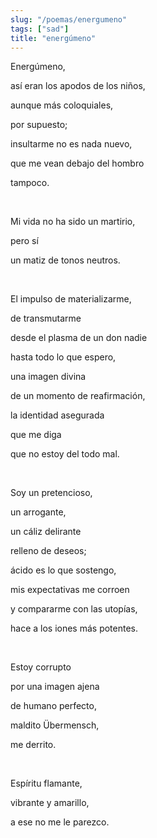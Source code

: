 ```yaml
---
slug: "/poemas/energumeno"
tags: ["sad"]
title: "energúmeno"
---
```

Energúmeno,

así eran los apodos de los niños,

aunque más coloquiales,

por supuesto;

insultarme no es nada nuevo,

que me vean debajo del hombro

tampoco.

&nbsp;

Mi vida no ha sido un martirio,

pero sí

un matiz de tonos neutros.

&nbsp;

El impulso de materializarme,

de transmutarme

desde el plasma de un don nadie

hasta todo lo que espero,

una imagen divina

de un momento de reafirmación,

la identidad asegurada

que me diga

que no estoy del todo mal.

&nbsp;

Soy un pretencioso,

un arrogante,

un cáliz delirante

relleno de deseos;

ácido es lo que sostengo,

mis expectativas me corroen

y compararme con las utopías,

hace a los iones más potentes.

&nbsp;

Estoy corrupto

por una imagen ajena

de humano perfecto,

maldito Übermensch,

me derrito.

&nbsp;

Espíritu flamante,

vibrante y amarillo,

a ese no me le parezco.